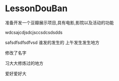 # LessonDouBan
准备开发一个豆瓣展示项目,具有电影,影院以及活动的功能

wdcsajcdjsdcjsccsdcsdsdds


safsdfsdfsdfvsd 谁发的发生的 上午发生发生地方

修改了名字

习大大修炼过的地方


爱好爱好大 
